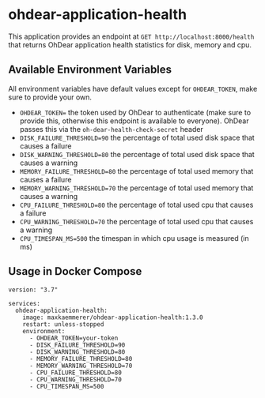 # ohdear-application-health

This application provides an endpoint at `GET http://localhost:8000/health` that returns OhDear application health statistics for disk, memory and cpu.

## Available Environment Variables

All environment variables have default values except for `OHDEAR_TOKEN`, make sure to provide your own.

* `OHDEAR_TOKEN=` the token used by OhDear to authenticate (make sure to provide this, otherwise this endpoint is available to everyone). OhDear passes this via the `oh-dear-health-check-secret` header
* `DISK_FAILURE_THRESHOLD=90` the percentage of total used disk space that causes a failure
* `DISK_WARNING_THRESHOLD=80` the percentage of total used disk space that causes a warning
* `MEMORY_FAILURE_THRESHOLD=80` the percentage of total used memory that causes a failure
* `MEMORY_WARNING_THRESHOLD=70` the percentage of total used memory that causes a warning
* `CPU_FAILURE_THRESHOLD=80` the percentage of total used cpu that causes a failure
* `CPU_WARNING_THRESHOLD=70` the percentage of total used cpu that causes a warning
* `CPU_TIMESPAN_MS=500` the timespan in which cpu usage is measured (in ms)


## Usage in Docker Compose
```docker
version: "3.7"

services:
  ohdear-application-health:
    image: maxkaemmerer/ohdear-application-health:1.3.0
    restart: unless-stopped
    environment:
      - OHDEAR_TOKEN=your-token
      - DISK_FAILURE_THRESHOLD=90
      - DISK_WARNING_THRESHOLD=80
      - MEMORY_FAILURE_THRESHOLD=80
      - MEMORY_WARNING_THRESHOLD=70
      - CPU_FAILURE_THRESHOLD=80
      - CPU_WARNING_THRESHOLD=70
      - CPU_TIMESPAN_MS=500
```
